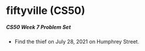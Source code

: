 # fiftyville (CS50)

##### CS50 Week 7 Problem Set
* Find the thief on July 28, 2021 on Humphrey Street.
